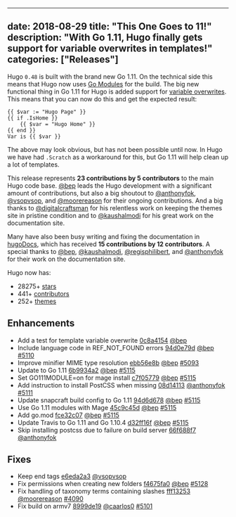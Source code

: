 
---
date: 2018-08-29
title: "This One Goes to 11!"
description: "With Go 1.11, Hugo finally gets support for variable overwrites in templates!"
categories: ["Releases"]
---

Hugo `0.48` is built with the brand new Go 1.11. On the technical side this means that Hugo now uses [Go Modules](https://github.com/golang/go/wiki/Modules) for the build. The big new functional thing in Go 1.11 for Hugo is added support for [variable overwrites](https://github.com/golang/go/issues/10608). This means that you can now do this and get the expected result:

```go-html-template
{{ $var := "Hugo Page" }}
{{ if .IsHome }}
	{{ $var = "Hugo Home" }}
{{ end }}
Var is {{ $var }}
```

The above may look obvious, but has not been possible until now. In Hugo we have had `.Scratch` as a workaround for this, but Go 1.11 will help clean up a lot of templates.

This release represents **23 contributions by 5 contributors** to the main Hugo code base. [@bep](https://github.com/bep) leads the Hugo development with a significant amount of contributions, but also a big shoutout to [@anthonyfok](https://github.com/anthonyfok), [@vsopvsop](https://github.com/vsopvsop), and [@moorereason](https://github.com/moorereason) for their ongoing contributions. And a big thanks to [@digitalcraftsman](https://github.com/digitalcraftsman) for his relentless work on keeping the themes site in pristine condition and to [@kaushalmodi](https://github.com/kaushalmodi) for his great work on the documentation site.

Many have also been busy writing and fixing the documentation in [hugoDocs](https://github.com/gohugoio/hugoDocs), 
which has received **15 contributions by 12 contributors**. A special thanks to [@bep](https://github.com/bep), [@kaushalmodi](https://github.com/kaushalmodi), [@regisphilibert](https://github.com/regisphilibert), and [@anthonyfok](https://github.com/anthonyfok) for their work on the documentation site.


Hugo now has:

* 28275+ [stars](https://github.com/gohugoio/hugo/stargazers)
* 441+ [contributors](https://github.com/gohugoio/hugo/graphs/contributors)
* 252+ [themes](http://themes.gohugo.io/)

## Enhancements

* Add a test for template variable overwrite [0c8a4154](https://github.com/gohugoio/hugo/commit/0c8a4154838e32a33d34202fd4fa0187aa502190) [@bep](https://github.com/bep) 
* Include language code in REF_NOT_FOUND errors [94d0e79d](https://github.com/gohugoio/hugo/commit/94d0e79d33994b9a9d26a4d020500acdcc71e58c) [@bep](https://github.com/bep) [#5110](https://github.com/gohugoio/hugo/issues/5110)
* Improve minifier MIME type resolution [ebb56e8b](https://github.com/gohugoio/hugo/commit/ebb56e8bdbfaf4f955326017e40b2805850871e9) [@bep](https://github.com/bep) [#5093](https://github.com/gohugoio/hugo/issues/5093)
* Update to Go 1.11 [6b9934a2](https://github.com/gohugoio/hugo/commit/6b9934a26615ea614b1774770532cae9762a58d3) [@bep](https://github.com/bep) [#5115](https://github.com/gohugoio/hugo/issues/5115)
* Set GO111MODULE=on for mage install [c7f05779](https://github.com/gohugoio/hugo/commit/c7f057797ca7bfc781d5a2bbf181bb52360f160f) [@bep](https://github.com/bep) [#5115](https://github.com/gohugoio/hugo/issues/5115)
* Add instruction to install PostCSS when missing [08d14113](https://github.com/gohugoio/hugo/commit/08d14113b60ff70ffe922e8098e289b099a70e0f) [@anthonyfok](https://github.com/anthonyfok) [#5111](https://github.com/gohugoio/hugo/issues/5111)
* Update snapcraft build config to Go 1.11 [94d6d678](https://github.com/gohugoio/hugo/commit/94d6d6780fac78e9ed5ed58ecdb9821ad8f0f27c) [@bep](https://github.com/bep) [#5115](https://github.com/gohugoio/hugo/issues/5115)
* Use Go 1.11 modules with Mage [45c9c45d](https://github.com/gohugoio/hugo/commit/45c9c45d1d0d99443fa6bb524a1265fa9ba95e0e) [@bep](https://github.com/bep) [#5115](https://github.com/gohugoio/hugo/issues/5115)
* Add go.mod [fce32c07](https://github.com/gohugoio/hugo/commit/fce32c07fb80e9929bc2660cf1e681e93009d24b) [@bep](https://github.com/bep) [#5115](https://github.com/gohugoio/hugo/issues/5115)
* Update Travis to Go 1.11 and Go 1.10.4 [d32ff16f](https://github.com/gohugoio/hugo/commit/d32ff16fd61f55874e81d73759afa099b8bdcb57) [@bep](https://github.com/bep) [#5115](https://github.com/gohugoio/hugo/issues/5115)
* Skip installing postcss due to failure on build server [66f688f7](https://github.com/gohugoio/hugo/commit/66f688f7120560ca787c1a23e3e7fbc3aa617956) [@anthonyfok](https://github.com/anthonyfok) 

## Fixes

* Keep end tags [e6eda2a3](https://github.com/gohugoio/hugo/commit/e6eda2a370aa1184e0afaf12e95dbd6f8b63ace5) [@vsopvsop](https://github.com/vsopvsop) 
* Fix permissions when creating new folders [f4675fa0](https://github.com/gohugoio/hugo/commit/f4675fa0f0fae2358adfaea49e8da824ee094495) [@bep](https://github.com/bep) [#5128](https://github.com/gohugoio/hugo/issues/5128)
* Fix handling of taxonomy terms containing slashes [fff13253](https://github.com/gohugoio/hugo/commit/fff132537b4094221f4f099e2251f3cda613060f) [@moorereason](https://github.com/moorereason) [#4090](https://github.com/gohugoio/hugo/issues/4090)
* Fix build on armv7 [8999de19](https://github.com/gohugoio/hugo/commit/8999de193c18b7aa07b44e5b7d9f443a8572e117) [@caarlos0](https://github.com/caarlos0) [#5101](https://github.com/gohugoio/hugo/issues/5101)





